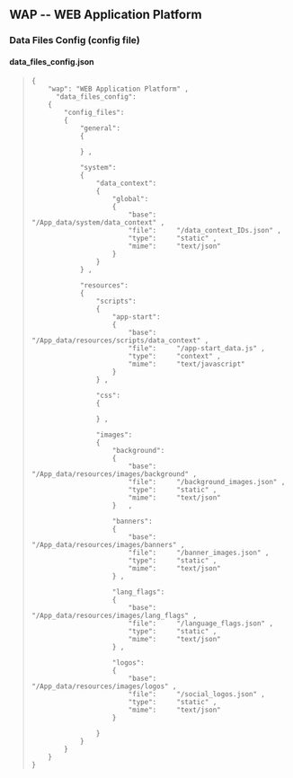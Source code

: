 WAP -- WEB Application Platform
-------------------------------

### Data Files Config (config file)


#### data_files_config.json


>     {
> 	      "wap": "WEB Application Platform" ,
>    	    "data_files_config":
> 	      {
> 	          "config_files":
> 	          {
> 	              "general":
> 	              {
> 	        
> 	              } ,
> 	    
> 	              "system":
> 	              {
> 	                  "data_context":
> 	                  {
> 	                      "global":
> 	                      {
> 	                          "base":     "/App_data/system/data_context" ,
> 	                          "file":     "/data_context_IDs.json" ,
> 	                          "type":     "static" ,
> 	                          "mime":     "text/json"
> 	                      }
> 	                  }
> 	              } ,
> 	            
> 	              "resources":
> 	              {
> 	                  "scripts":
> 	                  {
> 	                      "app-start":
> 	                      {
> 	                          "base":     "/App_data/resources/scripts/data_context" ,
> 	                          "file":     "/app-start_data.js" ,
> 	                          "type":     "context" ,
> 	                          "mime":     "text/javascript"
> 	                      }
> 	                  } ,
> 	                
> 	                  "css":
> 	                  {
> 	                   
> 	                  } ,
> 	                
> 	                  "images":
> 	                  {
> 	                      "background":
> 	                      {
> 	                          "base":     "/App_data/resources/images/background" ,
> 	                          "file":     "/background_images.json" ,
> 	                          "type":     "static" ,
> 	                          "mime":     "text/json"
> 	                      }   ,
> 	                    
> 	                      "banners":
> 	                      {
> 	                          "base":     "/App_data/resources/images/banners" ,
> 	                          "file":     "/banner_images.json" ,
> 	                          "type":     "static" ,
> 	                          "mime":     "text/json"
> 	                      } ,
> 	                    
> 	                      "lang_flags":
> 	                      {
> 	                          "base":     "/App_data/resources/images/lang_flags" ,
> 	                          "file":     "/language_flags.json" ,
> 	                          "type":     "static" ,
> 	                          "mime":     "text/json"
> 	                      } ,
> 	                    
> 	                      "logos":
> 	                      {
> 	                          "base":     "/App_data/resources/images/logos" ,
> 	                          "file":     "/social_logos.json" ,
> 	                          "type":     "static" ,
> 	                          "mime":     "text/json"
> 	                      }
> 	                    
> 	                  }
> 	              }
> 	          }
> 	      }
> 	  }

